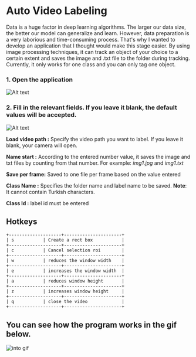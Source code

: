 # Auto Video Labeling

Data is a huge factor in deep learning algorithms. The larger our data size, the better our model can generalize and learn.
However, data preparation is a very laborious and time-consuming process. That's why I wanted to develop an application that I thought would make this stage easier.
By using image processing techniques, it can track an object of your choice to a certain extent and saves the image and .txt file to the folder during tracking.
Currently, it only works for one class and you can only tag one object.

### 1. Open the application
![Alt text](https://github.com/MehmetOKUYAR/auto_label/blob/master/images/app.jpg?raw=true "App ico")

### 2. Fill in the relevant fields. If you leave it blank, the default values will be accepted.
![Alt text](https://github.com/MehmetOKUYAR/auto_label/blob/master/images/main_window.jpg?raw=true "main window")

**Load video path :** Specify the video path you want to label. If you leave it blank, your camera will open.

**Name start :** According to the entered number value, it saves the image and txt files by counting from that number. 
For example: *img1.jpg* and *img1.txt*

**Save per frame:** Saved to one file per frame based on the value entered

**Class Name :** Specifies the folder name and label name to be saved. **Note**: It cannot contain Turkish characters.

**Class Id :** label id must be entered




## Hotkeys
~~~~~~~
+--------------------+----------------------+
| s           | Create a rect box           |
+--------------------+----------------------+
| c           | Cancel selection roi        |
+--------------------+----------------------+
| w           | reduces the window width    |
+--------------------+----------------------+
| e           | increases the window width  |
+--------------------+----------------------+
| a           | reduces window height       |
+--------------------+----------------------+
| z           | increases window height     |
+--------------------+----------------------+
| q           | close the video             |
+--------------------+----------------------+

~~~~~~~~~~~~~~~~~~~~~~~~~

## You can see how the program works in the gif below.
![into gif](https://github.com/MehmetOKUYAR/auto_label/blob/master/images/intro_fast.gif)
